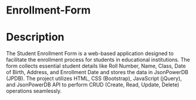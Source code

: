# Enrollment-Form
# Description
The Student Enrollment Form is a web-based application designed to facilitate the enrollment process for students in educational institutions. The form collects essential student details like Roll Number, Name, Class, Date of Birth, Address, and Enrollment Date and stores the data in JsonPowerDB (JPDB).
The project utilizes HTML, CSS (Bootstrap), JavaScript (jQuery), and JsonPowerDB API to perform CRUD (Create, Read, Update, Delete) operations seamlessly.
